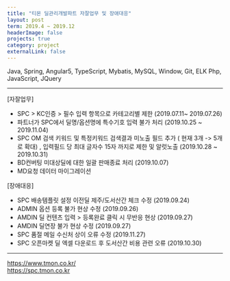 ```yaml
---
title: "티몬 딜관리개발파트 자잘업무 및 장애대응"
layout: post
term: 2019.4 ~ 2019.12
headerImage: false
projects: true
category: project
externalLink: false
---
```


Java, Spring, Angular5, TypeScript, Mybatis, MySQL, Window, Git, ELK
Php, JavaScript, JQuery

---

[자잘업무]
- SPC > KC인증 > 필수 입력 항목으로 카테고리별 제한 (2019.07.11~ 2019.07.26)
- 파트너가 SPC에서 딜명/옵션명에 특수기호 입력 불가 처리 (2019.10.25 ~ 2019.11.04)
- SPC OM  검색 키워드 및 특정키워드 검색결과 미노출 필드 추가 ( 현재 3개  -> 5개로 확대)
  , 입력필드 당 최대 글자수 15자 까지로 제한 및 알럿노출 (2019.10.28 ~ 2019.10.31)
- BD컨버팅 미대상딜에 대한 일괄 판매종료 처리 (2019.10.07)
- MD요청 데이터 마이그레이션

[장애대응]
- SPC 배송템플릿 설정 이전딜 제주/도서산간 체크 수정 (2019.09.24)
- ADMIN 옵션 등록 불가 현상 수정 (2019.09.26)
- AMDIN 딜 컨텐츠 입력 > 등록완료 클릭 시 무반응 현상 (2019.09.27)
- AMDIN 딜연장 불가 현상 수정 (2019.09.27)
- SPC 품절 메일 수신처 상이 오류 수정 (2019.11.27)
- SPC 오픈마켓 딜 엑셀 다운로드 후 도서산간 비용 관련 오류 (2019.10.30)



---

https://www.tmon.co.kr/ <br>
https://spc.tmon.co.kr

